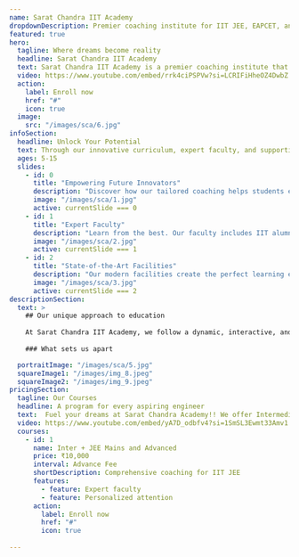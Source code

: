 ```yaml
---
name: Sarat Chandra IIT Academy
dropdownDescription: Premier coaching institute for IIT JEE, EAPCET, and other competitive exams.
featured: true
hero:
  tagline: Where dreams become reality
  headline: Sarat Chandra IIT Academy
  text: Sarat Chandra IIT Academy is a premier coaching institute that provides comprehensive training for IIT JEE, EAPCET, and other competitive exams.
  video: https://www.youtube.com/embed/rrk4ciPSPVw?si=LCRIFiHheOZ4DwbZ
  action:
    label: Enroll now
    href: "#"
    icon: true
  image:
    src: "/images/sca/6.jpg"
infoSection:
  headline: Unlock Your Potential
  text: Through our innovative curriculum, expert faculty, and supportive learning environment, we help students unlock their full potential and pave the way for a bright future.
  ages: 5-15
  slides:
    - id: 0
      title: "Empowering Future Innovators"
      description: "Discover how our tailored coaching helps students excel in competitive exams."
      image: "/images/sca/1.jpg"
      active: currentSlide === 0
    - id: 1
      title: "Expert Faculty"
      description: "Learn from the best. Our faculty includes IIT alumni and experienced educators."
      image: "/images/sca/2.jpg"
      active: currentSlide === 1
    - id: 2
      title: "State-of-the-Art Facilities"
      description: "Our modern facilities create the perfect learning environment for our students."
      image: "/images/sca/3.jpg"
      active: currentSlide === 2
descriptionSection:
  text: >
    ## Our unique approach to education
            
    At Sarat Chandra IIT Academy, we follow a dynamic, interactive, and joyful teaching methodology to ensure stress-free education. Our experienced faculty, including IIT alumni and retired professors, provide personalized attention to each student, focusing on high-scoring topics and fundamentals.
        
    ### What sets us apart

  portraitImage: "/images/sca/5.jpg"
  squareImage1: "/images/img_8.jpeg"
  squareImage2: "/images/img_9.jpeg"
pricingSection:
  tagline: Our Courses
  headline: A program for every aspiring engineer
  text:  Fuel your dreams at Sarat Chandra Academy!! We offer Intermediate courses in MPC, MEC, HEC, and CEC, plus top-notch prep for exams like JEE, EAPCET, SAT, NDA, BITSAT, CLAT, and IPMAT. Our rockstar teachers and cutting edge AI-driven teaching methods create a space where you can grow, unleash your potential, and achieve your goals.
  video: https://www.youtube.com/embed/yA7D_odbfv4?si=1SmSL3Ewmt33Amv1
  courses:
    - id: 1
      name: Inter + JEE Mains and Advanced
      price: ₹10,000
      interval: Advance Fee
      shortDescription: Comprehensive coaching for IIT JEE
      features:
        - feature: Expert faculty
        - feature: Personalized attention
      action:
        label: Enroll now
        href: "#"
        icon: true
  
---
```

